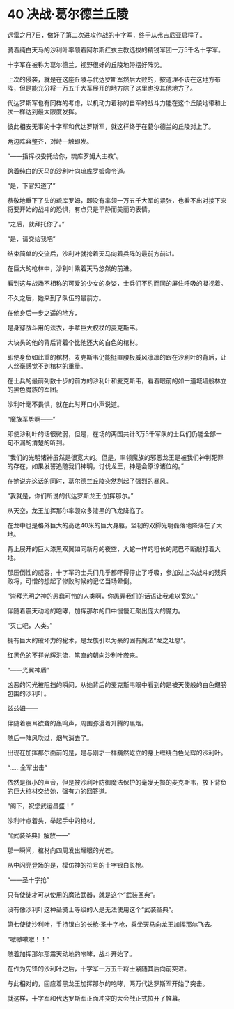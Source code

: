 # 40 决战·葛尔德兰丘陵

远雷之月7日，做好了第二次进攻作战的十字军，终于从弗吉尼亚启程了。

骑着纯白天马的沙利叶率领着阿尔斯红衣主教选拔的精锐军团一万5千名十字军。

十字军在被称为葛尔德兰，视野很好的丘陵地带摆好阵势。

上次的侵袭，就是在这座丘陵与代达罗斯军然后大败的，按道理不该在这地方布阵，但是能充分将一万五千大军展开的地方除了这里也没其他地方了。

代达罗斯军也有同样的考虑，以机动力着称的自军的战斗力能在这个丘陵地带和上次一样达到最大限度发挥。

彼此相安无事的十字军和代达罗斯军，就这样终于在葛尔德兰的丘陵对上了。

两边阵容整齐，对峙一触即发。

“——指挥权委托给你，琉库罗姆大主教”。

跨着纯白的天马的沙利叶向琉库罗姆命令道。

“是，下官知道了”

恭敬地垂下了头的琉库罗姆，即没有率领一万五千大军的紧张，也看不出对接下来将要开始的战斗的恐惧，有点只是平静而美丽的表情。

“之后，就拜托你了。”

“是，请交给我吧”

结束简单的交流后，沙利叶就挎着天马向着兵阵的最前方前进。

在巨大的枪林中，沙利叶乘着天马悠然的前进。

看到这与战场不相称的可爱的少女的身姿，士兵们不约而同的屏住呼吸的凝视着。

不久之后，她来到了队伍的最前方。

在他身后一步之遥的地方，

是身穿战斗用的法衣，手拿巨大权杖的麦克斯韦。

大块头的他的背后背着个比他还大的白色的棺材。

即使身负如此重的棺材，麦克斯韦仍能挺直腰板威风凛凛的跟在沙利叶的背后，让人丝毫感觉不到棺材的重量。

在士兵的最前列数十步的前方的沙利叶和麦克斯韦，看着眼前的如一道城墙般林立的黑色魔族的军团。

沙利叶毫不畏惧，就在此时开口小声说道。

“魔族军势啊——”

即使沙利叶的话很微弱，但是，在场的两国共计3万5千军队的士兵们仍能全部一句不漏的清楚的听到。

“我们的光明诸神虽然是很宽大的。但是，率领魔族的邪恶龙王是被我们神判死罪的存在，如果发誓追随我们神明，讨伐龙王，神是会原谅诸位的。”

在她说完这话的同时，葛尔德兰丘陵突然刮起了强烈的暴风。

“我就是，你们所说的代达罗斯龙王·加挥那尔。”

从天空，龙王加挥那尔率领众多漆黑的飞龙降临了。

在龙中也是格外巨大的高达40米的巨大身躯，坚韧的双脚光明磊落地降落在了大地。

背上展开的巨大漆黑双翼如同新月的夜空，大蛇一样的粗长的尾巴不断敲打着大地。

那压倒性的威容，十字军的士兵们几乎都吓得停止了呼吸，参加过上次战斗的残兵败将，可憎的想起了惨败时候的记忆当场晕倒。

“崇拜光明之神的愚蠢可怜的人类啊，你愚弄我们的话语让我难以宽恕。”

伴随着震天动地的咆哮，加挥那尔的口中慢慢汇聚出庞大的魔力。

“灭亡吧，人类。”

拥有巨大的破坏力的秘术，是龙族引以为豪的固有魔法“龙之吐息”。

红黑色的不祥光辉洪流，笔直的朝向沙利叶袭来。

“——光翼神盾”

凶恶的闪光被阻挡的瞬间，从她背后的麦克斯韦眼中看到的是被天使般的白色翅膀包围的沙利叶。

兹兹姆——

伴随着震耳欲聋的轰鸣声，周围弥漫着升腾的黑烟。

随后一阵风吹过，烟气消去了。

出现在加挥那尔面前的是，是与刚才一样巍然屹立的身上缠绕白色光辉的沙利叶。

“……全军出击”

依然是很小的声音，但是被沙利叶防御魔法保护的毫发无损的麦克斯韦，放下背负的巨大棺材交给她，强有力的回答道。

“阁下，祝您武运昌盛！”

沙利叶点着头，举起手中的棺材。

“《武装圣典》解放——”

那一瞬间，棺材向四周发出耀眼的光芒。

从中闪亮登场的是，模仿神的符号的十字银白长枪。

“——圣十字抢”

只有使徒才可以使用的魔法武器，就是这个“武装圣典”。

没有像沙利叶这种圣骑士等级的人是无法使用这个“武装圣典”。

第七使徒沙利叶，手持银白的长枪·圣十字枪，乘坐天马向龙王加挥那尔飞去。

“嗷嗷嗷嗷！！”

随着加挥那尔那震天动地的咆哮，战斗开始了。

在作为先锋的沙利叶之后，十字军一万五千将士紧随其后向前突进。

与此相对的，回应着黑龙王加挥那尔的咆哮，两万代达罗斯军开始了突击。

就这样，十字军和代达罗斯军正面冲突的大会战正式拉开了帷幕。
